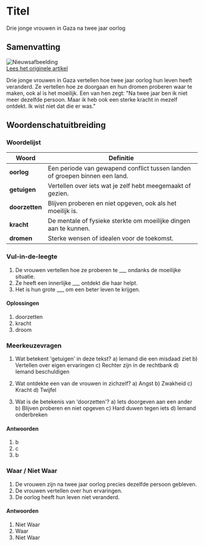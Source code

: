# Titel

Drie jonge vrouwen in Gaza na twee jaar oorlog

## Samenvatting

![Nieuwsafbeelding](https://prod-img.standaard.be/public/nieuws/lj7ea9-2025-10-06t095950z-743495135-rc2jzgaq46ho-rtrmadp-3-israel-palestinians-gaza-anniversary-twins.jpg/alternates/BASE_SIXTEEN_NINE/2025-10-06T095950Z_743495135_RC2JZGAQ46HO_RTRMADP_3_ISRAEL-PALESTINIANS-GAZA-ANNIVERSARY-TWINS.JPG)   
[Lees het originele artikel](https://www.standaard.be/buitenland/drie-jonge-vrouwen-in-gaza-na-twee-jaar-oorlog-ik-vroeg-me-af-of-ik-niet-egostisch-geweest-was-door-zwanger-te-worden/95400300.html)

Drie jonge vrouwen in Gaza vertellen hoe twee jaar oorlog hun leven heeft veranderd. Ze vertellen hoe ze doorgaan en hun dromen proberen waar te maken, ook al is het moeilijk. Een van hen zegt: "Na twee jaar ben ik niet meer dezelfde persoon. Maar ik heb ook een sterke kracht in mezelf ontdekt. Ik wist niet dat die er was."

## Woordenschatuitbreiding

### Woordelijst

| Woord | Definitie |
|-------|-----------|
| **oorlog** | Een periode van gewapend conflict tussen landen of groepen binnen een land. |
| **getuigen** | Vertellen over iets wat je zelf hebt meegemaakt of gezien. |
| **doorzetten** | Blijven proberen en niet opgeven, ook als het moeilijk is. |
| **kracht** | De mentale of fysieke sterkte om moeilijke dingen aan te kunnen. |
| **dromen** | Sterke wensen of idealen voor de toekomst. |

### Vul-in-de-leegte

1. De vrouwen vertellen hoe ze proberen te ___ ondanks de moeilijke situatie.
2. Ze heeft een innerlijke ___ ontdekt die haar helpt.
3. Het is hun grote ___ om een beter leven te krijgen.

#### Oplossingen

1. doorzetten
2. kracht
3. droom

### Meerkeuzevragen

1. Wat betekent 'getuigen' in deze tekst?
   a) Iemand die een misdaad ziet
   b) Vertellen over eigen ervaringen
   c) Rechter zijn in de rechtbank
   d) Iemand beschuldigen

2. Wat ontdekte een van de vrouwen in zichzelf?
   a) Angst
   b) Zwakheid
   c) Kracht
   d) Twijfel

3. Wat is de betekenis van 'doorzetten'?
   a) Iets doorgeven aan een ander
   b) Blijven proberen en niet opgeven
   c) Hard duwen tegen iets
   d) Iemand onderbreken

#### Antwoorden

1. b
2. c
3. b

### Waar / Niet Waar

1. De vrouwen zijn na twee jaar oorlog precies dezelfde persoon gebleven.
2. De vrouwen vertellen over hun ervaringen.
3. De oorlog heeft hun leven niet veranderd.

#### Antwoorden

1. Niet Waar
2. Waar
3. Niet Waar